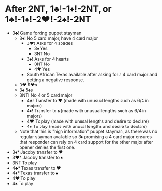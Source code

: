 # After 2NT, 1♣️!-1♦️!-2NT, or 1♣️!-1♦️!-2♥️!-2♠️!-2NT

* 3♣️! Game forcing puppet stayman
    * 3♦️! No 5 card major, have 4 card major
        * 3♥️! Asks for 4 spades
            * 3♠️ Yes
            * 3NT No
        * 3♠️! Asks for 4 hearts
            * 3NT No
            * 4♥️ Yes
        * South African Texas available after asking for a 4 card major and
          getting a negative response.
    * 3♥️ 5♥️s
    * 3♠️ 5♠️s
    * 3NT! No 4 or 5 card major
        * 4♣️! Transfer to ♥️ (made with unusual lengths such as 6/4 in majors)
        * 4♦️! Transfer to ♠️ (made with unusual lengths such as 6/4 in majors)
        * 4♥️ To play (made with unusal lengths and desire to declare)
        * 4♠️ To play (made with unusal lengths and desire to declare)
    * Note that this is "high information" puppet stayman, as there was no
      regular stayman available so 3♦️ promising a 4 card major ensures that
      responder can rely on 4 card support for the other major after opener
      denies the first one.
* 3♦️\* Jacoby transfer to ♥️
* 3♥️\* Jacoby transfer to ♠️
* 3NT To play
* 4♣️\* Texas transfer to ♥️
* 4♦️\* Texas transfer to ♠️
* 4♥️ To play
* 4♠️ To play

